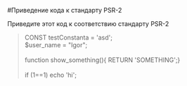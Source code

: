 #Приведение кода к стандарту PSR-2

Приведите этот код к соответствию стандарту PSR-2

> CONST testConstanta = 'asd'; <br>
> $user_name = "Igor"; <br><br>
> function show_something(){ RETURN 'SOMETHING';}<br><br>
> if (1==1) echo 'hi';<br>
